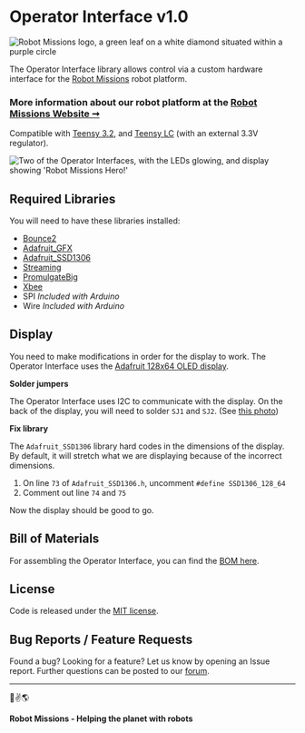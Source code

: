 # Operator Interface v1.0

![Robot Missions logo, a green leaf on a white diamond situated within a purple circle](http://robotmissions.org/images/github/robot_missions_colour_500px.png)

The Operator Interface library allows control via a custom hardware interface for the [Robot Missions](http://robotmissions.org) robot platform.

### More information about our robot platform at the [Robot Missions Website ➞](http://robotmissions.org)

Compatible with [Teensy 3.2](https://www.pjrc.com/store/teensy32.html), and [Teensy LC](https://www.pjrc.com/teensy/teensyLC.html) (with an external 3.3V regulator).

![Two of the Operator Interfaces, with the LEDs glowing, and display showing 'Robot Missions Hero!'](http://robotmissions.org/images/github/robot_missions_operator_interface.jpg)

## Required Libraries

You will need to have these libraries installed:

* [Bounce2](https://github.com/thomasfredericks/Bounce2)
* [Adafruit_GFX](https://github.com/adafruit/Adafruit_GFX)
* [Adafruit_SSD1306](https://github.com/adafruit/Adafruit_SSD1306)
* [Streaming](http://arduiniana.org/libraries/streaming/)
* [PromulgateBig](https://github.com/RobotGrrl/PromulgateBig)
* [Xbee](https://github.com/andrewrapp/xbee-arduino)
* SPI _Included with Arduino_
* Wire _Included with Arduino_

## Display

You need to make modifications in order for the display to work. The Operator Interface uses the [Adafruit 128x64 OLED display](https://www.adafruit.com/product/938).

**Solder jumpers**

The Operator Interface uses I2C to communicate with the display. On the back of the display, you will need to solder `SJ1` and `SJ2`. (See [this photo](https://cdn-shop.adafruit.com/1200x900/938-13.jpg)) 

**Fix library**

The `Adafruit_SSD1306` library hard codes in the dimensions of the display. By default, it will stretch what we are displaying because of the incorrect dimensions. 

1. On line `73` of `Adafruit_SSD1306.h`, uncomment `#define SSD1306_128_64`
2. Comment out line `74` and `75`

Now the display should be good to go.

## Bill of Materials

For assembling the Operator Interface, you can find the [BOM here](https://github.com/RobotMissions/OperatorElectronics/blob/master/pcb/operator-interface-bom-r1.1.md).

## License

Code is released under the [MIT license](https://opensource.org/licenses/MIT).

## Bug Reports / Feature Requests

Found a bug? Looking for a feature? Let us know by opening an Issue report. Further questions can be posted to our [forum](http://forum.robotmissions.org).

---

🤖✌️🌎

**Robot Missions - Helping the planet with robots**
